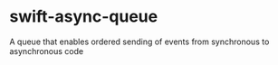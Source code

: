 # swift-async-queue
A queue that enables ordered sending of events from synchronous to asynchronous code
